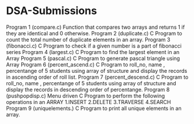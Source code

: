 # DSA-Submissions
Program 1 (compare.c) Function that compares two arrays and returns 1 if they are identical and 0 otherwise.
Program 2 (duplicate.c) C Program to count the total number of duplicate elements in an array.
Program 3 (fibonacci.c) C Program to check if a given number is a part of fibonacci series
Program 4 (largest.c) C Program to find the largest element in an Array
Program 5 (pascal.c) C Program to generate pascal triangle using Array
Program 6 (percent_ascend.c) C Program to roll_no, name , percentange of 5 students using array of structure and display the records in ascending order of roll list.
Program 7 (percent_descend.c) C Program to roll_no, name , percentange of 5 students using array of structure and display the records in descending order of percentange.
Program 8 (pushpopdisp.c) Menu driven C Program to perform the following operations in an ARRAY 1.INSERT 2.DELETE 3.TRAVERSE 4.SEARCH
Program 9 (uniquelements.) C Program to print all unique elements in an array.
